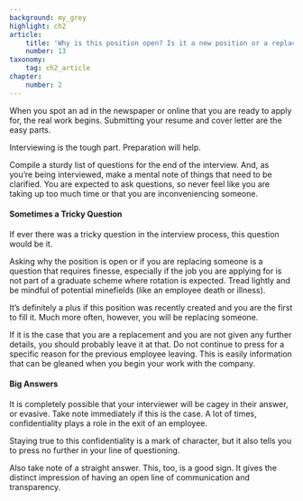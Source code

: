 ```yaml
---
background: my_grey
highlight: ch2
article:
    title: 'Why is this position open? Is it a new position or a replacement for someone?'
    number: 13
taxonomy:
    tag: ch2_article
chapter:
    number: 2
---
```

When you spot an ad in the newspaper or online that you are ready to apply for, the real work begins. Submitting your resume and cover letter are the easy parts.

Interviewing is the tough part. Preparation will help.

Compile a sturdy list of questions for the end of the interview. And, as you’re being interviewed, make a mental note of things that need to be clarified. You are expected to ask questions, so never feel like you are taking up too much time or that you are inconveniencing someone.

#### Sometimes a Tricky Question
If ever there was a tricky question in the interview process, this question would be it.

Asking why the position is open or if you are replacing someone is a question that requires finesse, especially if the job you are applying for is not part of a graduate scheme where rotation is expected. Tread lightly and be mindful of potential minefields (like an employee death or illness).

It’s definitely a plus if this position was recently created and you are the first to fill it. Much more often, however, you will be replacing someone.

If it is the case that you are a replacement and you are not given any further details, you should probably leave it at that. Do not continue to press for a specific reason for the previous employee leaving. This is easily information that can be gleaned when you begin your work with the company.

#### Big Answers
It is completely possible that your interviewer will be cagey in their answer, or evasive. Take note immediately if this is the case. A lot of times, confidentiality plays a role in the exit of an employee.

Staying true to this confidentiality is a mark of character, but it also tells you to press no further in your line of questioning.

Also take note of a straight answer. This, too, is a good sign. It gives the distinct impression of having an open line of communication and transparency.